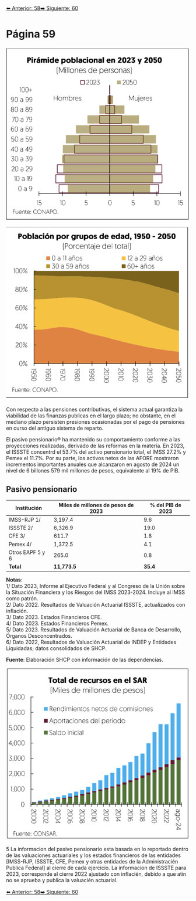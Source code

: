 [⬅️ Anterior: 58](./58.md)[➡️ Siguiente: 60](./60.md)

# Página 59

![PIramide poblacional](../img/59.1.png)
![Población por grupos](../img/59.2.png)

Con respecto a las pensiones contributivas, el sistema actual garantiza la viabilidad de las finanzas publicas en
el largo plazo; no obstante, en el mediano plazo persisten presiones ocasionadas por el pago de pensiones
en curso del antiguo sistema de reparto.

El pasivo pensionario® ha mantenido su comportamiento conforme a las proyecciones realizadas, derivado de
las reformas en la materia. En 2023, el ISSSTE concentrd el 53.7% del activo pensionario total, el IMSS 27.2% y
Pemex el 11.7%. Por su parte, los activos netos de las AFORE mostraron incrementos importantes anuales que
alcanzaron en agosto de 2024 un nivel de 6 billones 579 mil millones de pesos, equivalente al 19% de PIB.

## Pasivo pensionario  

| **Institución**      | **Miles de millones de pesos de 2023** | **% del PIB de 2023** |
|-----------------------|---------------------------------------|-----------------------|
| IMSS-RJP 1/          | 3,197.4                              | 9.6                   |
| ISSSTE 2/            | 6,326.9                              | 19.0                  |
| CFE 3/               | 611.7                                | 1.8                   |
| Pemex 4/             | 1,372.5                              | 4.1                   |
| Otros EAPF 5 y 6     | 265.0                                | 0.8                   |
| **Total**            | **11,773.5**                         | **35.4**              |

**Notas**:  
1/ Dato 2023, Informe al Ejecutivo Federal y al Congreso de la Unión sobre la Situación Financiera y los Riesgos del IMSS 2023-2024. Incluye al IMSS como patrón.  
2/ Dato 2022. Resultados de Valuación Actuarial ISSSTE, actualizados con inflación.  
3/ Dato 2023. Estados Financieros CFE.  
4/ Dato 2023. Estados Financieros Pemex.  
5/ Dato 2023. Resultados de Valuación Actuarial de Banca de Desarrollo, Órganos Desconcentrados.  
6/ Dato 2022, Resultados de Valuación Actuarial de INDEP y Entidades Liquidadas; datos consolidados de SHCP.  

**Fuente**: Elaboración SHCP con información de las dependencias.

![toal de recursos en el sar](../img/59.3.png)


5 La informacion del pasivo pensionario esta basada en lo reportado dentro de las valuaciones actuariales y los estados financieros de las entidades [IMSS-RJP, ISSSTE, CFE, Pemex y otras entidades de la Administracién Publica Federal] al cierre de cada ejercicio. La  informacion de ISSSTE para 2023, corresponde al cierre 2022 ajustado con inflacién, debido a que atin no se aprueba y publica la valuacién actuarial.

[⬅️ Anterior: 58](./58.md)[➡️ Siguiente: 60](./60.md)